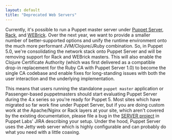 ```yaml
---
layout: default
title: "Deprecated Web Servers"
---
```


[puppet server]: /puppetserver/2.2/services_master_puppetserver.html
[rack]: ./services_master_rack.html
[webrick]: ./services_master_webrick.html
[server project]: https://tickets.puppetlabs.com/browse/server

Currently, it's possible to run a Puppet master server under [Puppet Server][], [Rack][], and [WEBrick][].  Over the next year, we want to provide a smaller number of better-supported options and unify the runtime environment onto the much more performant JVM/Clojure/JRuby combination. So, in Puppet 5.0, we're consolidating the network stack onto Puppet Server and will be removing support for Rack and WEBrick masters. This will also enable the Clojure Certificate Authority (which was first delivered as a compatible drop-in replacement for the Ruby CA with Puppet Server 1.0) to become the single CA codebase and enable fixes for long-standing issues with both the user interaction and the underlying implementation.

This means that users running the standalone `puppet master` application or Passenger-based puppetmasters should start evaluating Puppet Server during the 4.x series so you're ready for Puppet 5. Most sites which have migrated so far work fine under Puppet Server, but if you are doing custom work at the Apache/Nginx or Rack layers at your site, which aren't covered by the existing documentation, please file a bug in the [SERVER project][] in Puppet Labs' JIRA describing your setup. Under the hood, Puppet Server uses the Jetty web server which is highly configurable and can probably do what you need with a little coaxing.

